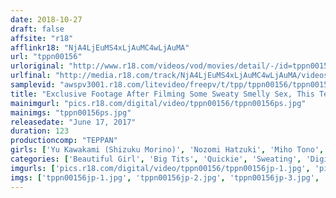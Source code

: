 ```yaml
---
date: 2018-10-27
draft: false
affsite: "r18"
afflinkr18: "NjA4LjEuMS4xLjAuMC4wLjAuMA"
url: "tppn00156"
urloriginal: "http://www.r18.com/videos/vod/movies/detail/-/id=tppn00156"
urlfinal: "http://media.r18.com/track/NjA4LjEuMS4xLjAuMC4wLjAuMA/videos/vod/movies/detail/-/id=tppn00156"
samplevid: "awspv3001.r18.com/litevideo/freepv/t/tpp/tppn00156/tppn00156_dmb_w.mp4"
title: "Exclusive Footage After Filming Some Sweaty Smelly Sex, This Teppan Actress Was Exhausted To Her Core, But Immediately Started Fucking With Furious Heat Again! When Her Body Burns Out, Can She Explode With Lust Once Again?"
mainimgurl: "pics.r18.com/digital/video/tppn00156/tppn00156ps.jpg"
mainimgs: "tppn00156ps.jpg"
releasedate: "June 17, 2017"
duration: 123
productioncomp: "TEPPAN"
girls: ['Yu Kawakami (Shizuku Morino)', 'Nozomi Hatzuki', 'Miho Tono', 'Iroha Narumiya', 'Nao Wakana', 'Azuki', 'Hana Kano', 'Hikaru Mizuki']
categories: ['Beautiful Girl', 'Big Tits', 'Quickie', 'Sweating', 'Digital Mosaic', 'Hi-Def']
imgurls: ['pics.r18.com/digital/video/tppn00156/tppn00156jp-1.jpg', 'pics.r18.com/digital/video/tppn00156/tppn00156jp-2.jpg', 'pics.r18.com/digital/video/tppn00156/tppn00156jp-3.jpg', 'pics.r18.com/digital/video/tppn00156/tppn00156jp-4.jpg', 'pics.r18.com/digital/video/tppn00156/tppn00156jp-5.jpg', 'pics.r18.com/digital/video/tppn00156/tppn00156jp-6.jpg', 'pics.r18.com/digital/video/tppn00156/tppn00156jp-7.jpg', 'pics.r18.com/digital/video/tppn00156/tppn00156jp-8.jpg', 'pics.r18.com/digital/video/tppn00156/tppn00156jp-9.jpg', 'pics.r18.com/digital/video/tppn00156/tppn00156jp-10.jpg', 'pics.r18.com/digital/video/tppn00156/tppn00156jp-11.jpg', 'pics.r18.com/digital/video/tppn00156/tppn00156jp-12.jpg', 'pics.r18.com/digital/video/tppn00156/tppn00156jp-13.jpg', 'pics.r18.com/digital/video/tppn00156/tppn00156jp-14.jpg', 'pics.r18.com/digital/video/tppn00156/tppn00156jp-15.jpg', 'pics.r18.com/digital/video/tppn00156/tppn00156jp-16.jpg', 'pics.r18.com/digital/video/tppn00156/tppn00156jp-17.jpg', 'pics.r18.com/digital/video/tppn00156/tppn00156jp-18.jpg', 'pics.r18.com/digital/video/tppn00156/tppn00156jp-19.jpg', 'pics.r18.com/digital/video/tppn00156/tppn00156jp-20.jpg']
imgs: ['tppn00156jp-1.jpg', 'tppn00156jp-2.jpg', 'tppn00156jp-3.jpg', 'tppn00156jp-4.jpg', 'tppn00156jp-5.jpg', 'tppn00156jp-6.jpg', 'tppn00156jp-7.jpg', 'tppn00156jp-8.jpg', 'tppn00156jp-9.jpg', 'tppn00156jp-10.jpg', 'tppn00156jp-11.jpg', 'tppn00156jp-12.jpg', 'tppn00156jp-13.jpg', 'tppn00156jp-14.jpg', 'tppn00156jp-15.jpg', 'tppn00156jp-16.jpg', 'tppn00156jp-17.jpg', 'tppn00156jp-18.jpg', 'tppn00156jp-19.jpg', 'tppn00156jp-20.jpg']
---
```

